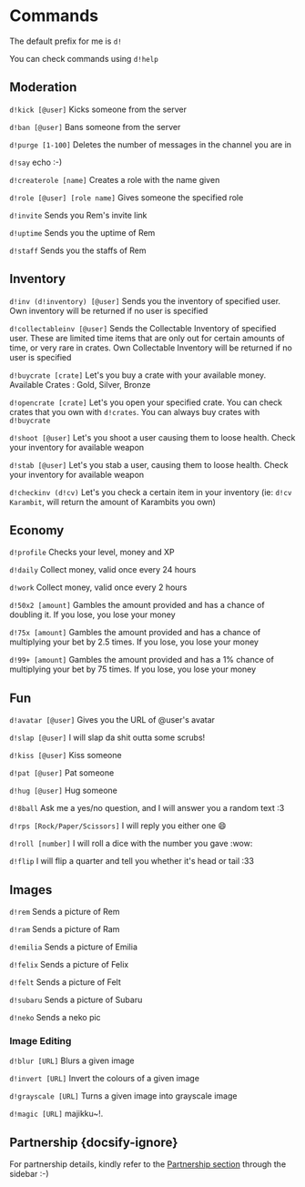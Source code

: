 # Commands
The default prefix for me is ```d!```

You can check commands using ```d!help```

## Moderation
```d!kick [@user]``` Kicks someone from the server

```d!ban [@user]``` Bans someone from the server

```d!purge [1-100]``` Deletes the number of messages in the channel you are in

```d!say``` echo :-)

```d!createrole [name]``` Creates a role with the name given

```d!role [@user] [role name]``` Gives someone the specified role

```d!invite``` Sends you Rem's invite link

```d!uptime``` Sends you the uptime of Rem

```d!staff``` Sends you the staffs of Rem

## Inventory
```d!inv (d!inventory) [@user]``` Sends you the inventory of specified user. Own inventory will be returned if no user is specified

```d!collectableinv [@user]``` Sends the Collectable Inventory of specified user. These are limited time items that are only out for certain amounts of time, or very rare in crates. Own Collectable Inventory will be returned if no user is specified

```d!buycrate [crate]``` Let's you buy a crate with your available money. Available Crates : Gold, Silver, Bronze

```d!opencrate [crate]``` Let's you open your specified crate. You can check crates that you own with ```d!crates```. You can always buy crates with ```d!buycrate```

```d!shoot [@user]``` Let's you shoot a user causing them to loose health. Check your inventory for available weapon

```d!stab [@user]``` Let's you stab a user, causing them to loose health. Check your inventory for available weapon 

```d!checkinv (d!cv)``` Let's you check a certain item in your inventory (ie: ```d!cv Karambit```, will return the amount of Karambits you own)

## Economy
```d!profile``` Checks your level, money and XP

```d!daily``` Collect money, valid once every 24 hours

```d!work``` Collect money, valid once every 2 hours

```d!50x2 [amount]``` Gambles the amount provided and has a chance of doubling it. If you lose, you lose your money

```d!75x [amount]``` Gambles the amount provided and has a chance of multiplying your bet by 2.5 times. If you lose, you lose your money

```d!99+ [amount]``` Gambles the amount provided and has a 1% chance of multiplying your bet by 75 times. If you lose, you lose your money

## Fun
```d!avatar [@user]``` Gives you the URL of @user's avatar

```d!slap [@user]``` I will slap da shit outta some scrubs!

```d!kiss [@user]``` Kiss someone

```d!pat [@user]``` Pat someone

```d!hug [@user]``` Hug someone

```d!8ball``` Ask me a yes/no question, and I will answer you a random text :3

```d!rps [Rock/Paper/Scissors]``` I will reply you either one :smile:

```d!roll [number]``` I will roll a dice with the number you gave :wow:

```d!flip``` I will flip a quarter and tell you whether it's head or tail :33

## Images
```d!rem``` Sends a picture of Rem

```d!ram``` Sends a picture of Ram

```d!emilia``` Sends a picture of Emilia

```d!felix``` Sends a picture of Felix

```d!felt``` Sends a picture of Felt

```d!subaru``` Sends a picture of Subaru

```d!neko``` Sends a neko pic

### Image Editing
```d!blur [URL]``` Blurs a given image

```d!invert [URL]``` Invert the colours of a given image

```d!grayscale [URL]``` Turns a given image into grayscale image

```d!magic [URL]```  majikku~!. 

## Partnership {docsify-ignore}
For partnership details, kindly refer to the [Partnership section](partnership) through the sidebar :-)
